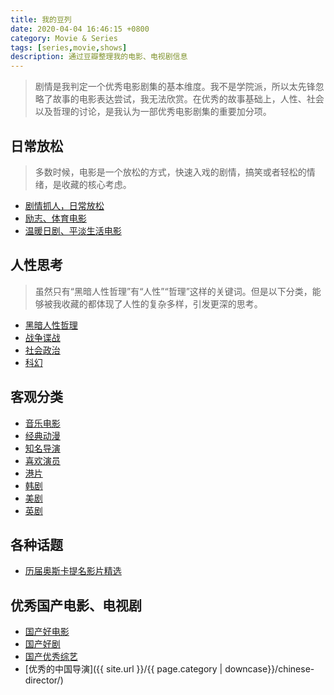 ```yaml
---
title: 我的豆列
date: 2020-04-04 16:46:15 +0800
category: Movie & Series
tags: [series,movie,shows]
description: 通过豆瓣整理我的电影、电视剧信息
---
```


> 剧情是我判定一个优秀电影剧集的基本维度。我不是学院派，所以太先锋忽略了故事的电影表达尝试，我无法欣赏。在优秀的故事基础上，人性、社会以及哲理的讨论，是我认为一部优秀电影剧集的重要加分项。

## 日常放松

> 多数时候，电影是一个放松的方式，快速入戏的剧情，搞笑或者轻松的情绪，是收藏的核心考虑。

* [剧情抓人，日常放松](https://www.douban.com/doubanapp/dispatch?uri=/doulist/120762812/&dt_dapp=1)
* [励志、体育电影](https://www.douban.com/doubanapp/dispatch?uri=/doulist/110829719/&dt_dapp=1)
* [温暖日剧、平淡生活电影](https://www.douban.com/doubanapp/dispatch?uri=/doulist/110914557/&dt_dapp=1)

## 人性思考

> 虽然只有“黑暗人性哲理”有“人性”“哲理”这样的关键词。但是以下分类，能够被我收藏的都体现了人性的复杂多样，引发更深的思考。

* [黑暗人性哲理](https://www.douban.com/doubanapp/dispatch?uri=/doulist/121226053/&dt_dapp=1)
* [战争谍战](https://www.douban.com/doubanapp/dispatch?uri=/doulist/110829744/&dt_dapp=1)
* [社会政治](https://www.douban.com/doubanapp/dispatch?uri=/doulist/110830002/&dt_dapp=1)
* [科幻](https://www.douban.com/doubanapp/dispatch?uri=/doulist/110829835/&dt_dapp=1)

## 客观分类

* [音乐电影](https://www.douban.com/doulist/111261571/)
* [经典动漫](https://www.douban.com/doubanapp/dispatch?uri=/doulist/110914874/&dt_dapp=1)
* [知名导演](https://www.douban.com/doubanapp/dispatch?uri=/doulist/110919253/&dt_dapp=1)
* [喜欢演员](https://www.douban.com/doubanapp/dispatch?uri=/doulist/110921402/&dt_dapp=1)
* [港片](https://www.douban.com/doubanapp/dispatch?uri=/doulist/110918241/&dt_dapp=1)
* [韩剧](https://www.douban.com/doubanapp/dispatch?uri=/doulist/110914582/&dt_dapp=1)
* [美剧](https://www.douban.com/doubanapp/dispatch?uri=/doulist/110914115/&dt_dapp=1)
* [英剧](https://www.douban.com/doubanapp/dispatch?uri=/doulist/110915001/&dt_dapp=1)

## 各种话题

* [历届奥斯卡提名影片精选](https://www.douban.com/doubanapp/dispatch?uri=/doulist/111228560/&dt_dapp=1)

## 优秀国产电影、电视剧

* [国产好电影](https://www.douban.com/doubanapp/dispatch?uri=/doulist/120612496/&dt_dapp=1)
* [国产好剧](https://www.douban.com/doubanapp/dispatch?uri=/doulist/110914062/&dt_dapp=1)
* [国产优秀综艺](https://www.douban.com/doubanapp/dispatch?uri=/doulist/110914062/&dt_dapp=1)
* [优秀的中国导演]({{ site.url }}/{{ page.category | downcase}}/chinese-director/)
